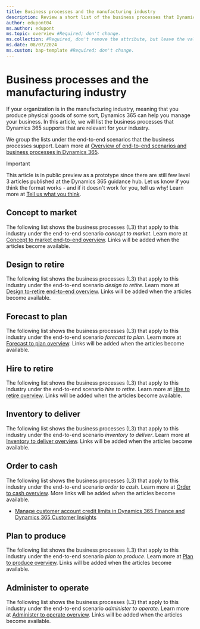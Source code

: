```yaml
---
title: Business processes and the manufacturing industry
description: Review a short list of the business processes that Dynamics 365 supports that are relevant for the manufacturing industry.
author: edupont04
ms.author: edupont
ms.topic: overview #Required; don't change.
ms.collection: #Required, don't remove the attribute, but leave the value blank.
ms.date: 08/07/2024
ms.custom: bap-template #Required; don't change.
---
```


# Business processes and the manufacturing industry

If your organization is in the manufacturing industry, meaning that you produce physical goods of some sort, Dynamics 365 can help you manage your business. In this article, we will list the business processes that Dynamics 365 supports that are relevant for your industry.  

We group the lists under the end-to-end scenarios that the business processes support. Learn more at [Overview of end-to-end scenarios and business processes in Dynamics 365](overview.md).  

> [!IMPORTANT]
> This article is in public preview as a prototype since there are still few level 3 articles published at the Dynamics 365 guidance hub. Let us know if you think the format works - and if it doesn't work for you, tell us why! Learn more at [Tell us what you think](../overview.md#tell-us-what-you-think).

## Concept to market

The following list shows the business processes (L3) that apply to this industry under the end-to-end scenario *concept to market*. Learn more at [Concept to market end-to-end overview](concept-to-market-overview.md). Links will be added when the articles become available.

<!-- -  -->
## Design to retire

The following list shows the business processes (L3) that apply to this industry under the end-to-end scenario *design to retire*. Learn more at [Design to-retire end-to-end overview](design-to-retire-overview.md). Links will be added when the articles become available.

<!-- -   -->

## Forecast to plan

The following list shows the business processes (L3) that apply to this industry under the end-to-end scenario *forecast to plan*. Learn more at [Forecast to plan overview](forecast-to-plan-overview.md). Links will be added when the articles become available.  
<!-- 
-    -->

## Hire to retire

The following list shows the business processes (L3) that apply to this industry under the end-to-end scenario *hire to retire*. Learn more at [Hire to retire overview](hire-to-retire-overview.md). Links will be added when the articles become available.
<!-- 
-   -->

## Inventory to deliver

The following list shows the business processes (L3) that apply to this industry under the end-to-end scenario *inventory to deliver*. Learn more at [Inventory to deliver overview](inventory-to-deliver-overview.md). Links will be added when the articles become available.

## Order to cash

The following list shows the business processes (L3) that apply to this industry under the end-to-end scenario *order to cash*. Learn more at [Order to cash overview](order-to-cash-overview.md). More links will be added when the articles become available.

- [Manage customer account credit limits in Dynamics 365 Finance and Dynamics 365 Customer Insights](order-to-cash-monitor-customer-credit-collections-set-customer-credit-limits.md)  

## Plan to produce

The following list shows the business processes (L3) that apply to this industry under the end-to-end scenario *plan to produce*. Learn more at [Plan to produce overview](plan-to-produce-overview.md).  Links will be added when the articles become available.

## Administer to operate

The following list shows the business processes (L3) that apply to this industry under the end-to-end scenario *administer to operate*. Learn more at [Administer to operate overview](administer-to-operate-overview.md). Links will be added when the articles become available.

<!-- -  -->
